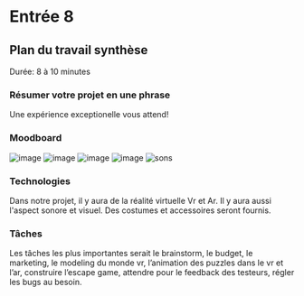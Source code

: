 # Entrée 8
## Plan du travail synthèse
Durée: 8 à 10 minutes

### Résumer votre projet en une phrase
Une expérience exceptionelle vous attend!  

### Moodboard
![image](https://github.com/floreciita/exempleJournalDeBord/assets/112108220/436d7a6b-3b4b-4d89-8fb2-25d1b0b263ff)
![image](https://github.com/floreciita/exempleJournalDeBord/assets/112108220/35235c84-a0ef-46ec-b2dd-090a100bc23c)
![image](https://github.com/floreciita/exempleJournalDeBord/assets/112108220/7245853d-7021-4b7f-99dd-f9e41accc75c)
![image](https://github.com/floreciita/exempleJournalDeBord/assets/112108220/371e9189-fd60-4b87-83b6-c7a27cbf159b)
![sons](https://www.youtube.com/watch?v=ozb32hgHdo4&ab_channel=Tunetank%3AFreeMusicforContentCreators)

### Technologies
Dans notre projet, il y aura de la réalité virtuelle Vr et Ar. Il y aura aussi l'aspect sonore et visuel. Des costumes et accessoires seront fournis.

### Tâches
Les tâches les plus importantes serait le brainstorm, le budget, le marketing, le modeling du monde vr, l’animation des puzzles dans le vr et l’ar, construire l’escape game, attendre pour le feedback des testeurs, régler les bugs au besoin.


